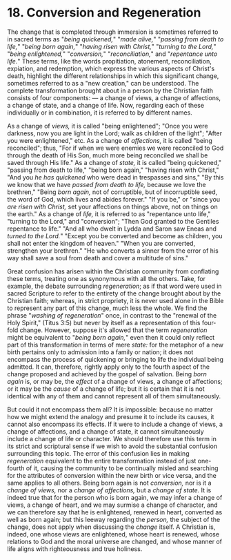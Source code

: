# 18. Conversion and Regeneration

The change that is completed through immersion is sometimes referred to in sacred terms as "*being quickened,*" "*made alive,*" "*passing from death to life,*" "*being born again,*" "*having risen with Christ,*" "*turning to the Lord,*" "*being enlightened,*" "*conversion,*" "*reconciliation,*" and "*repentance unto life.*" These terms, like the words propitiation, atonement, reconciliation, expiation, and redemption, which express the various aspects of Christ's death, highlight the different relationships in which this significant change, sometimes referred to as a "new creation," can be understood. The complete transformation brought about in a person by the Christian faith consists of four components: — a change of views, a change of affections, a change of state, and a change of life. Now, regarding each of these individually or in combination, it is referred to by different names. 

As a change of *views,* it is called "being enlightened"; "Once you were darkness, now you are light in the Lord; walk as children of the light"; "After you were enlightened," etc. As a change of *affections,* it is called "being reconciled"; thus, "For if when we were enemies we were reconciled to God through the death of His Son, much more being reconciled we shall be saved through His life." As a change of *state,* it is called "being quickened," "passing from death to life," "being born again," "having risen with Christ," "And you *he has quickened* who were dead in trespasses and sins," "By this we know that we have *passed from death to life,* because we love the brethren," "Being *born again,* not of corruptible, but of incorruptible seed, the word of God, which lives and abides forever." "If you be," or "since you *are risen with Christ,* set your affections on things above, not on things on the earth." As a change of *life,* it is referred to as "repentance unto life," "turning to the Lord," and "conversion"; "Then God granted to the Gentiles repentance to life." "And all who dwelt in Lydda and Saron saw Eneas and *turned to the Lord.*" "Except you be converted and become as children, you shall not enter the kingdom of heaven." "When you are converted, strengthen your brethren." "He who converts a sinner from the error of his way shall save a soul from death and cover a multitude of sins." 

Great confusion has arisen within the Christian community from conflating these terms, treating one as synonymous with all the others. Take, for example, the debate surrounding *regeneration*; as if that word were used in sacred Scripture to refer to the entirety of the change brought about by the Christian faith; whereas, in strict propriety, it is never used alone in the Bible to represent any part of this change, much less the whole. We find the phrase "*washing of regeneration*" once, in contrast to the "renewal of the Holy Spirit," (Titus 3:5) but never by itself as a representation of this four-fold change. However, suppose it's allowed that the term *regeneration* might be equivalent to "*being born again,*" even then it could only reflect part of this transformation in terms of mere *state:* for the metaphor of a new birth pertains only to admission into a family or nation; it does not encompass the process of quickening or bringing to life the individual being admitted. It can, therefore, rightly apply only to the fourth aspect of the change proposed and achieved by the gospel of salvation. Being *born again* is, or may be, the *effect* of a change of views, a change of affections; or it may be the *cause* of a change of life; but it is certain that it is not identical with any of them and cannot represent all of them simultaneously. 

But could it not encompass them all? It is impossible: because no matter how we might extend the analogy and presume it to include its causes, it cannot also encompass its effects. If it were to include a change of views, a change of affections, and a change of state, it cannot simultaneously include a change of life or character. We should therefore use this term in its strict and scriptural sense if we wish to avoid the substantial confusion surrounding this topic. The error of this confusion lies in making *regeneration* equivalent to the entire transformation instead of just one-fourth of it, causing the community to be continually misled and searching for the attributes of conversion within the new birth or vice versa, and the same applies to all others. Being born again is not *conversion,* nor is it a *change of views,* nor a *change of affections,* but a *change of state.* It is indeed true that for the person who is born again, we may infer a change of views, a change of heart, and we may surmise a change of character, and we can therefore say that he is enlightened, renewed in heart, converted as well as born again; but this leeway regarding the *person,* the subject of the change, does not apply when discussing the *change* itself. A Christian is, indeed, one whose views are enlightened, whose heart is renewed, whose relations to God and the moral universe are changed, and whose manner of life aligns with righteousness and true holiness.